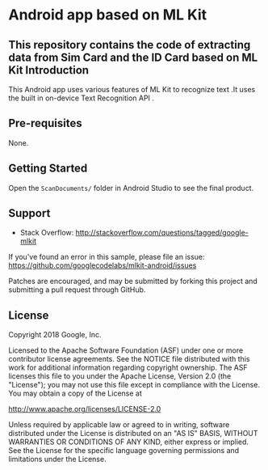 Android app based on  ML Kit
============

This repository contains the code of extracting data from Sim Card and the ID Card based on ML Kit
Introduction
------------
This Android app uses various features
of ML Kit to recognize text .It uses the built in on-device Text Recognition API .

Pre-requisites
--------------
None.

Getting Started
---------------
Open the `ScanDocuments/` folder in Android Studio to see the final product.


Support
-------

- Stack Overflow: http://stackoverflow.com/questions/tagged/google-mlkit

If you've found an error in this sample, please file an issue:
https://github.com/googlecodelabs/mlkit-android/issues

Patches are encouraged, and may be submitted by forking this project and
submitting a pull request through GitHub.

License
-------

Copyright 2018 Google, Inc.

Licensed to the Apache Software Foundation (ASF) under one or more contributor
license agreements.  See the NOTICE file distributed with this work for
additional information regarding copyright ownership.  The ASF licenses this
file to you under the Apache License, Version 2.0 (the "License"); you may not
use this file except in compliance with the License.  You may obtain a copy of
the License at

  http://www.apache.org/licenses/LICENSE-2.0

Unless required by applicable law or agreed to in writing, software
distributed under the License is distributed on an "AS IS" BASIS, WITHOUT
WARRANTIES OR CONDITIONS OF ANY KIND, either express or implied.  See the
License for the specific language governing permissions and limitations under
the License.
